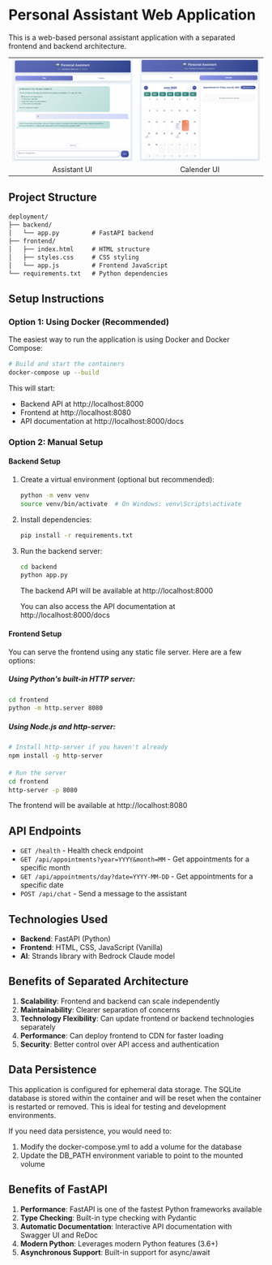# Personal Assistant Web Application

This is a web-based personal assistant application with a separated frontend and backend architecture.


<table>
  <tr>
    <td><img src="./image/1.png" width="400" /></td>
    <td><img src="./image/2.png" width="400" /></td>
  </tr>
  <tr>
    <td align="center">Assistant UI</td>
    <td align="center">Calender UI</td>
  </tr>
</table>

## Project Structure

```
deployment/
├── backend/
│   └── app.py         # FastAPI backend
├── frontend/
│   ├── index.html     # HTML structure
│   ├── styles.css     # CSS styling
│   └── app.js         # Frontend JavaScript
└── requirements.txt   # Python dependencies
```

## Setup Instructions

### Option 1: Using Docker (Recommended)

The easiest way to run the application is using Docker and Docker Compose:

```bash
# Build and start the containers
docker-compose up --build
```

This will start:
- Backend API at http://localhost:8000
- Frontend at http://localhost:8080
- API documentation at http://localhost:8000/docs

### Option 2: Manual Setup

#### Backend Setup

1. Create a virtual environment (optional but recommended):
   ```bash
   python -m venv venv
   source venv/bin/activate  # On Windows: venv\Scripts\activate
   ```

2. Install dependencies:
   ```bash
   pip install -r requirements.txt
   ```

3. Run the backend server:
   ```bash
   cd backend
   python app.py
   ```
   
   The backend API will be available at http://localhost:8000
   
   You can also access the API documentation at http://localhost:8000/docs

#### Frontend Setup

You can serve the frontend using any static file server. Here are a few options:

##### Using Python's built-in HTTP server:
```bash
cd frontend
python -m http.server 8080
```

##### Using Node.js and http-server:
```bash
# Install http-server if you haven't already
npm install -g http-server

# Run the server
cd frontend
http-server -p 8080
```

The frontend will be available at http://localhost:8080

## API Endpoints

- `GET /health` - Health check endpoint
- `GET /api/appointments?year=YYYY&month=MM` - Get appointments for a specific month
- `GET /api/appointments/day?date=YYYY-MM-DD` - Get appointments for a specific date
- `POST /api/chat` - Send a message to the assistant

## Technologies Used

- **Backend**: FastAPI (Python)
- **Frontend**: HTML, CSS, JavaScript (Vanilla)
- **AI**: Strands library with Bedrock Claude model

## Benefits of Separated Architecture

1. **Scalability**: Frontend and backend can scale independently
2. **Maintainability**: Clearer separation of concerns
3. **Technology Flexibility**: Can update frontend or backend technologies separately
4. **Performance**: Can deploy frontend to CDN for faster loading
5. **Security**: Better control over API access and authentication

## Data Persistence

This application is configured for ephemeral data storage. The SQLite database is stored within the container and will be reset when the container is restarted or removed. This is ideal for testing and development environments.

If you need data persistence, you would need to:
1. Modify the docker-compose.yml to add a volume for the database
2. Update the DB_PATH environment variable to point to the mounted volume

## Benefits of FastAPI

1. **Performance**: FastAPI is one of the fastest Python frameworks available
2. **Type Checking**: Built-in type checking with Pydantic
3. **Automatic Documentation**: Interactive API documentation with Swagger UI and ReDoc
4. **Modern Python**: Leverages modern Python features (3.6+)
5. **Asynchronous Support**: Built-in support for async/await